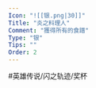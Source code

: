 ```yaml
---
Icon: "![[银.png|30]]"
Title: "炎之料理人"
Comment: "獲得所有的食譜"
Type: "银"
Tips: ""
Order: 2
---
```


#英雄传说/闪之轨迹/奖杯 